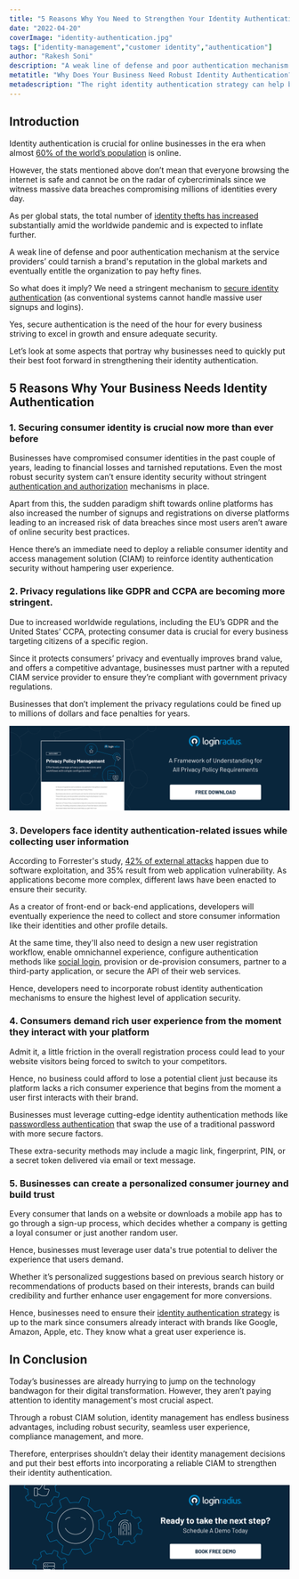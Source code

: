 ```yaml
---
title: "5 Reasons Why You Need to Strengthen Your Identity Authentication"
date: "2022-04-20"
coverImage: "identity-authentication.jpg"
tags: ["identity-management","customer identity","authentication"]
author: "Rakesh Soni" 
description: "A weak line of defense and poor authentication mechanism at the service providers’ could tarnish a brand's reputation in the global markets and eventually entitle the organization to pay hefty fines. Read on to know more about identity authentication and how it paves the path for businesses embarking on a digital transformation journey."
metatitle: "Why Does Your Business Need Robust Identity Authentication?"
metadescription: "The right identity authentication strategy can help businesses stay ahead of their competition. Read this insightful blog highlighting the reasons for the same."
---
```


## Introduction

Identity authentication is crucial for online businesses in the era when almost [60% of the world’s population](https://www.statista.com/statistics/617136/digital-population-worldwide/) is online. 

However, the stats mentioned above don’t mean that everyone browsing the internet is safe and cannot be on the radar of cybercriminals since we witness massive data breaches compromising millions of identities every day. 

As per global stats, the total number of [identity thefts has increased](https://www.statista.com/statistics/1175657/increase-identity-theft-coronavirus-outbreak/) substantially amid the worldwide pandemic and is expected to inflate further.

A weak line of defense and poor authentication mechanism at the service providers’ could tarnish a brand's reputation in the global markets and eventually entitle the organization to pay hefty fines. 

So what does it imply? We need a stringent mechanism to [secure identity authentication](https://www.loginradius.com/blog/identity/assess-improve-your-authentication-system/) (as conventional systems cannot handle massive user signups and logins).

Yes, secure authentication is the need of the hour for every business striving to excel in growth and ensure adequate security. 

Let’s look at some aspects that portray why businesses need to quickly put their best foot forward in strengthening their identity authentication. 
## 5 Reasons Why Your Business Needs Identity Authentication

### 1. Securing consumer identity is crucial now more than ever before

Businesses have compromised consumer identities in the past couple of years, leading to financial losses and tarnished reputations. Even the most robust security system can’t ensure identity security without stringent [authentication and authorization](https://www.loginradius.com/blog/identity/authentication-vs-authorization-infographic/) mechanisms in place.

Apart from this, the sudden paradigm shift towards online platforms has also increased the number of signups and registrations on diverse platforms leading to an increased risk of data breaches since most users aren’t aware of online security best practices.

Hence there’s an immediate need to deploy a reliable consumer identity and access management solution (CIAM) to reinforce identity authentication security without hampering user experience.

### 2. Privacy regulations like GDPR and CCPA are becoming more stringent.

Due to increased worldwide regulations, including the EU’s GDPR and the United States’ CCPA, protecting consumer data is crucial for every business targeting citizens of a specific region.

Since it protects consumers’ privacy and eventually improves brand value, and offers a competitive advantage, businesses must partner with a reputed CIAM service provider to ensure they’re compliant with government privacy regulations.

Businesses that don’t implement the privacy regulations could be fined up to millions of dollars and face penalties for years.

[![privacy-versioning](privacy-versioning.png)](https://www.loginradius.com/resource/privacy-policy-management-datasheet)

### 3. Developers face identity authentication-related issues while collecting user information

According to Forrester's study, [42% of external attacks](https://www.whitesourcesoftware.com/forrester-state-of-application-security-report/) happen due to software exploitation, and 35% result from web application vulnerability. As applications become more complex, different laws have been enacted to ensure their security. 

As a creator of front-end or back-end applications, developers will eventually experience the need to collect and store consumer information like their identities and other profile details. 

At the same time, they'll also need to design a new user registration workflow, enable omnichannel experience, configure authentication methods like [social login](https://www.loginradius.com/social-login/), provision or de-provision consumers, partner to a third-party application, or secure the API of their web services.

Hence, developers need to incorporate robust identity authentication mechanisms to ensure the highest level of application security. 

### 4. Consumers demand rich user experience from the moment they interact with your platform

Admit it, a little friction in the overall registration process could lead to your website visitors being forced to switch to your competitors. 

Hence, no business could afford to lose a potential client just because its platform lacks a rich consumer experience that begins from the moment a user first interacts with their brand. 

Businesses must leverage cutting-edge identity authentication methods like [passwordless authentication](https://www.loginradius.com/passwordless-login/) that swap the use of a traditional password with more secure factors. 

These extra-security methods may include a magic link, fingerprint, PIN, or a secret token delivered via email or text message.

### 5. Businesses can create a personalized consumer journey and build trust

Every consumer that lands on a website or downloads a mobile app has to go through a sign-up process, which decides whether a company is getting a loyal consumer or just another random user.

Hence, businesses must leverage user data's true potential to deliver the experience that users demand.

Whether it’s personalized suggestions based on previous search history or recommendations of products based on their interests, brands can build credibility and further enhance user engagement for more conversions.

Hence, businesses need to ensure their [identity authentication strategy](https://www.loginradius.com/blog/identity/sso-business-strategy/) is up to the mark since consumers already interact with brands like Google, Amazon, Apple, etc. They know what a great user experience is. 

## In Conclusion
Today’s businesses are already hurrying to jump on the technology bandwagon for their digital transformation. However, they aren’t paying attention to identity management's most crucial aspect. 

Through a robust CIAM solution, identity management has endless business advantages, including robust security, seamless user experience, compliance management, and more. 

Therefore, enterprises shouldn’t delay their identity management decisions and put their best efforts into incorporating a reliable CIAM to strengthen their identity authentication. 

[![book-a-demo-loginradius](../../assets/book-a-demo-loginradius.png)](https://www.loginradius.com/book-a-demo/)
